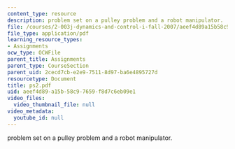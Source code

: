 ```yaml
---
content_type: resource
description: problem set on a pulley problem and a robot manipulator.
file: /courses/2-003j-dynamics-and-control-i-fall-2007/aeef4d89a15b58c97659f8d7c6eb09e1_ps2.pdf
file_type: application/pdf
learning_resource_types:
- Assignments
ocw_type: OCWFile
parent_title: Assignments
parent_type: CourseSection
parent_uid: 2cecd7cb-e2e9-7511-8d97-ba6e4895727d
resourcetype: Document
title: ps2.pdf
uid: aeef4d89-a15b-58c9-7659-f8d7c6eb09e1
video_files:
  video_thumbnail_file: null
video_metadata:
  youtube_id: null
---
```

problem set on a pulley problem and a robot manipulator.

